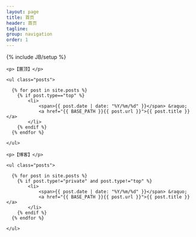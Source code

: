 ```yaml
---
layout: page
title: 首页
header: 首页
tagline: 
group: navigation
order: 1
---
```

{% include JB/setup %}

    

<div class="bodystyle1">

	<p>【置顶】</p>

	<ul class="posts">

	  {% for post in site.posts %}
	  	{% if post.type=="top" %}
	    	<li>
	    		<span>{{ post.date | date: "%Y/%m/%d" }}</span> &raquo; 
	    		<a href="{{ BASE_PATH }}{{ post.url }}">{{ post.title }}</a>
	    	</li>
	    {% endif %}
	  {% endfor %}

	</ul>

	<p>【博客】</p>

	<ul class="posts">

	  {% for post in site.posts %}
	  	{% if post.type!="private" and post.type!="top" %}
	    	<li>
	    		<span>{{ post.date | date: "%Y/%m/%d" }}</span> &raquo; 
	    		<a href="{{ BASE_PATH }}{{ post.url }}">{{ post.title }}</a>
	    	</li>
	    {% endif %}
	  {% endfor %}

	</ul>
</div>